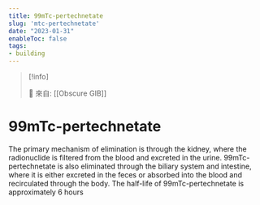 ```yaml
---
title: 99mTc-pertechnetate
slug: 'mtc-pertechnetate'
date: "2023-01-31"
enableToc: false
tags:
- building
---
```


> [!info]
>
> 🌱 來自: [[Obscure GIB]]

# 99mTc-pertechnetate

The primary mechanism of elimination is through the kidney, where the radionuclide is filtered from the blood and excreted in the urine. 99mTc-pertechnetate is also eliminated through the biliary system and intestine, where it is either excreted in the feces or absorbed into the blood and recirculated through the body. The half-life of 99mTc-pertechnetate is approximately 6 hours

